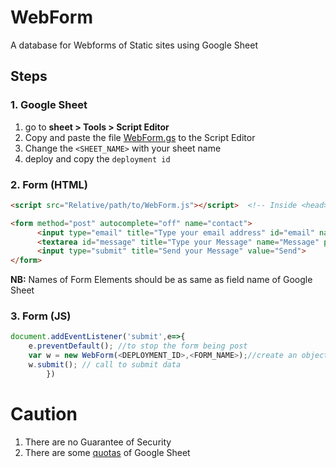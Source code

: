 # WebForm
A database for Webforms of Static sites using Google Sheet


## Steps
### 1. Google Sheet
1. go to <b>sheet > Tools > Script Editor</b>
2. Copy and paste the file [WebForm.gs](https://raw.githubusercontent.com/rpkc/WebForm/main/WebForm.gs) to the Script Editor
3. Change the `<SHEET_NAME>` with your sheet name 
4. deploy and copy the `deployment id`
### 2. Form (HTML)
```html
<script src="Relative/path/to/WebForm.js"></script>  <!-- Inside <head> -->
```
```html
<form method="post" autocomplete="off" name="contact">
      <input type="email" title="Type your email address" id="email" name="Email" placeholder="Your Email Address" required>
      <textarea id="message" title="Type your Message" name="Message" placeholder="Your Message ..." required></textarea>
      <input type="submit" title="Send your Message" value="Send">
</form>
```

<b>NB:</b> Names of Form Elements should be as same as field name of Google Sheet
### 3. Form (JS)
```js
document.addEventListener('submit',e=>{
    e.preventDefault(); //to stop the form being post
    var w = new WebForm(<DEPLOYMENT_ID>,<FORM_NAME>);//create an object
    w.submit(); // call to submit data
        })
```
# Caution
1. There are no Guarantee of Security
2. There are some [quotas](https://developers.google.com/apps-script/guides/services/quotas#current_quotas) of Google Sheet

